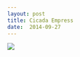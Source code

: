 ```yaml
---
layout: post
title: Cicada Empress
date:  2014-09-27
---
```


![](https://cdn.mediacru.sh/OwQV4cNXPXeR.jpg)